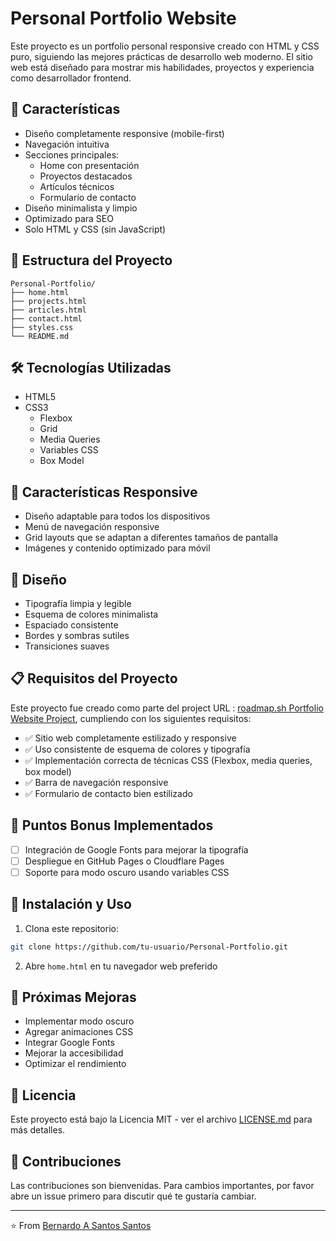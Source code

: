 # Personal Portfolio Website

Este proyecto es un portfolio personal responsive creado con HTML y CSS puro, siguiendo las mejores prácticas de desarrollo web moderno. El sitio web está diseñado para mostrar mis habilidades, proyectos y experiencia como desarrollador frontend.

## 🚀 Características

- Diseño completamente responsive (mobile-first)
- Navegación intuitiva
- Secciones principales:
  - Home con presentación
  - Proyectos destacados
  - Artículos técnicos
  - Formulario de contacto
- Diseño minimalista y limpio
- Optimizado para SEO
- Solo HTML y CSS (sin JavaScript)

## 📂 Estructura del Proyecto

```
Personal-Portfolio/
├── home.html
├── projects.html
├── articles.html
├── contact.html
├── styles.css
└── README.md
```

## 🛠️ Tecnologías Utilizadas

- HTML5
- CSS3
  - Flexbox
  - Grid
  - Media Queries
  - Variables CSS
  - Box Model

## 📱 Características Responsive

- Diseño adaptable para todos los dispositivos
- Menú de navegación responsive
- Grid layouts que se adaptan a diferentes tamaños de pantalla
- Imágenes y contenido optimizado para móvil

## 🎨 Diseño

- Tipografía limpia y legible
- Esquema de colores minimalista
- Espaciado consistente
- Bordes y sombras sutiles
- Transiciones suaves

## 📋 Requisitos del Proyecto

Este proyecto fue creado como parte del project URL : [roadmap.sh Portfolio Website Project](https://roadmap.sh/projects/portfolio-website), cumpliendo con los siguientes requisitos:

- ✅ Sitio web completamente estilizado y responsive
- ✅ Uso consistente de esquema de colores y tipografía
- ✅ Implementación correcta de técnicas CSS (Flexbox, media queries, box model)
- ✅ Barra de navegación responsive
- ✅ Formulario de contacto bien estilizado

## 🌟 Puntos Bonus Implementados

- [ ] Integración de Google Fonts para mejorar la tipografía
- [ ] Despliegue en GitHub Pages o Cloudflare Pages
- [ ] Soporte para modo oscuro usando variables CSS

## 🚀 Instalación y Uso

1. Clona este repositorio:
```bash
git clone https://github.com/tu-usuario/Personal-Portfolio.git
```

2. Abre `home.html` en tu navegador web preferido

## 📝 Próximas Mejoras

- Implementar modo oscuro
- Agregar animaciones CSS
- Integrar Google Fonts
- Mejorar la accesibilidad
- Optimizar el rendimiento

## 📄 Licencia

Este proyecto está bajo la Licencia MIT - ver el archivo [LICENSE.md](LICENSE.md) para más detalles.

## 🤝 Contribuciones

Las contribuciones son bienvenidas. Para cambios importantes, por favor abre un issue primero para discutir qué te gustaría cambiar.

---
⭐️ From [Bernardo A Santos Santos](https://github.com/bernardo-santossa)    
